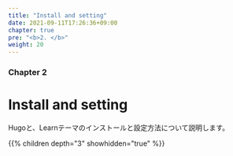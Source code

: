 ```yaml
---
title: "Install and setting"
date: 2021-09-11T17:26:36+09:00
chapter: true
pre: "<b>2. </b>"
weight: 20
---
```


### Chapter 2

# Install and setting

Hugoと、Learnテーマのインストールと設定方法について説明します。


{{% children depth="3" showhidden="true" %}}
